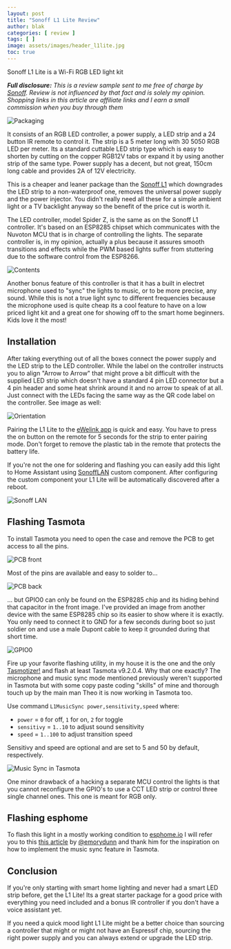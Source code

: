 ```yaml
---
layout: post
title: "Sonoff L1 Lite Review"
author: blak
categories: [ review ]
tags: [ ]
image: assets/images/header_l1lite.jpg
toc: true
---
```


Sonoff L1 Lite is a Wi-Fi RGB LED light kit

_**Full disclosure:** This is a review sample sent to me free of charge by [Sonoff](https://www.anrdoezrs.net/links/100155210/type/dlg/https://www.itead.cc/). Review is not influenced by that fact and is solely my opinion. Shopping links in this article are affiliate links and I earn a small commission when you buy through them_

![Packaging](/assets/images/l1lite/packaging.jpg)

It consists of an RGB LED controller, a power supply, a LED strip and a 24 button IR remote to control it. The strip is a 5 meter long with 30 5050 RGB LED per meter. Its a standard cuttable LED strip type which is easy to shorten by cutting on the copper RGB12V tabs or expand it by using another strip of the same type. Power supply has a decent, but not great, 150cm long cable and provides 2A of 12V electricity.

This is a cheaper and leaner package than the [Sonoff L1](hhttps://www.anrdoezrs.net/links/100155210/type/dlg/ttps://www.itead.cc/sonoff-l1-smart-led-light-strip.html) which downgrades the LED strip to a non-waterproof one, removes the universal power supply and the power injector. You didn't really need all these for a simple ambient light or a TV backlight anyway so the benefit of the price cut is worth it.

The LED controller, model Spider Z, is the same as on the Sonoff L1 controller. It's based on an ESP8285 chipset which communicates with the Nuvoton MCU that is in charge of controlling the lights. The separate controller is, in my opinion, actually a plus because it assures smooth transitions and effects while the PWM based lights suffer from stuttering due to the software control from the ESP8266.

![Contents](/assets/images/l1lite/contents.jpg)

Another bonus feature of this controller is that it has a built in electret microphone used to "sync" the lights to music, or to be more precise, any sound. While this is not a true light sync to different frequencies because the microphone used is quite cheap its a cool feature to have on a low priced light kit and a great one for showing off to the smart home beginners. Kids love it the most!

## Installation

After taking everything out of all the boxes connect the power supply and the LED strip to the LED controller. While the label on the controller instructs you to align "Arrow to Arrow" that might prove a bit difficult with the supplied LED strip which doesn't have a standard 4 pin LED connector but a 4 pin header and some heat shrink around it and no arrow to speak of at all. Just connect with the LEDs facing the same way as the QR code label on the controller. See image as well:

![Orientation](/assets/images/l1lite/orientation.jpg)

Pairing the L1 Lite to the [eWelink app](https://sonoff.tech/ewelink) is quick and easy. You have to press the on button on the remote for 5 seconds for the strip to enter pairing mode. Don't forget to remove the plastic tab in the remote that protects the battery life.

If you're not the one for soldering and flashing you can easily add this light to Home Assistant using [SonoffLAN](https://github.com/AlexxIT/SonoffLAN) custom component. After configuring the custom component your L1 Lite will be automatically discovered after a reboot.

![Sonoff LAN](/assets/images/l1lite/sonoff_lan_entity.jpg)

## Flashing Tasmota

To install Tasmota you need to open the case and remove the PCB to get access to all the pins. 

![PCB front](/assets/images/l1lite/pcb_front.jpg)

Most of the pins are available and easy to solder to...

![PCB back](/assets/images/l1lite/pcb_back.jpg)

... but GPIO0 can only be found on the ESP8285 chip and its hiding behind that capacitor in the front image. I've provided an image from another device with the same ESP8285 chip so its easier to show where it is exactly. You only need to connect it to GND for a few seconds during boot so just soldier on and use a male Dupont cable to keep it grounded during that short time.

![GPIO0](/assets/images/l1lite/gpio0.jpg)

Fire up your favorite flashing utility, in my house it is the one and the only [Tasmotizer!](https://github.com/tasmota/tasmotizer) and flash at least Tasmota v9.2.0.4. Why that one exactly? The microphone and music sync mode mentioned previously weren't supported in Tasmota but with some copy paste coding "skills" of mine and thorough touch up by the main man Theo it is now working in Tasmota too.

Use command `L1MusicSync power,sensitivity,speed` where:

- `power` = `0` for off, `1` for on, `2` for toggle
- `sensitivy` = `1..10` to adjust sound sensitivity
- `speed` = `1..100` to adjust transition speed

Sensitivy and speed are optional and are set to 5 and 50 by default, respectively.

![Music Sync in Tasmota](/assets/images/l1lite/musicsync.jpg)

One minor drawback of a hacking a separate MCU control the lights is that you cannot reconfigure the GPIO's to use a CCT LED strip or control three single channel ones. This one is meant for RGB only.

## Flashing esphome

To flash this light in a mostly working condition to [esphome.io](https://epshome.io) I will refer you to this [this article](https://emorydunn.com/blog/2020/08/10/sonoff-l1-home-assistant/) by [@emorydunn](https://gist.github.com/emorydunn) and thank him for the inspiration on how to implement the music sync feature in Tasmota.

## Conclusion

If you're only starting with smart home lighting and never had a smart LED strip before, get the L1 Lite! Its a great starter package for a good price with everything you need included and a bonus IR controller if you don't have a voice assistant yet. 

If you need a quick mood light L1 Lite might be a better choice than sourcing a controller that might or might not have an Espressif chip, sourcing the right power supply and you can always extend or upgrade the LED strip. 